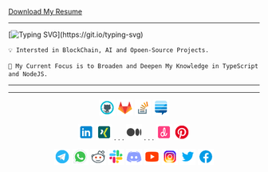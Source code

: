 [Download My Resume](https://github.com/mshamsi502/mshamsi502/blob/main/my-resume/my-resume-20221108.pdf)

---

[![Typing SVG](https://readme-typing-svg.herokuapp.com?font=Fira+Code&pause=400&color=8000FF&vCenter=true&width=435&lines=Hi+There+%F0%9F%91%8B;I'm+Mohammad%2C;A+Web+and+Application+Developer.;Nice+to+Meet+U.;Hi+There+%F0%9F%91%8B;I'm+Mohammad%2C;A+Backend+NodeJS+Developer%2C;Structure+%26+Farmeworks+Person%2C;Nice+to+Meet+U.;Hi+There+%F0%9F%91%8B;I'm+Mohammad%2C;A+Mobile+Application+Developer;A+Joyful+Flutter+Developer;A+Curious+and+Interested+Person+About+Design;Nice+to+Meet+U.;Hi+There+%F0%9F%91%8B;I'm+Mohammad%2C;A+Backend+NodeJS+Developer%2C;Nice+to+Meet+U.;Hi+There+%F0%9F%91%8B;I'm+Mohammad%2C;A+Mobile+Application+Developer;Nice+to+Meet+U.)](https://git.io/typing-svg)


    💡 Intersted in BlockChain, AI and Opoen-Source Projects.

    🔭 My Current Focus is to Broaden and Deepen My Knowledge in TypeScript and NodeJS.
   


---
---

<p align="center">
<a href="https://github.com/mshamsi502" target="blank"><img src="https://github.com/mshamsi502/mshamsi502/blob/main/assets/images/icons/svg/social-media/icon-github.svg" width="32" alt="Github" /></a>
<a href="https://gitlab.com/mshamsi502" target="blank"><img src="https://github.com/mshamsi502/mshamsi502/blob/main/assets/images/icons/svg/social-media/icon-gitlab.svg" width="32" alt="Gitlab" /></a> 
<a href="https://stackoverflow.com/users/3649103/mohammad-shamsi" target="blank"><img src="https://github.com/mshamsi502/mshamsi502/blob/main/assets/images/icons/svg/social-media/icon-stackoverflow.svg" width="32" alt="StackOverflow" /></a>
<a href="https://meta.stackexchange.com/users/831494/mohammad-shamsi" target="blank"><img src="https://github.com/mshamsi502/mshamsi502/blob/main/assets/images/icons/svg/social-media/icon-stackexchange.svg" width="32" alt="StackExchange" /></a>
</p>

<p align="center">
<a href="https://www.linkedin.com/in/mohammadshamsi/" target="blank"><img src="https://github.com/mshamsi502/mshamsi502/blob/main/assets/images/icons/svg/social-media/icon-linkedin.svg" width="32" alt="Linkdin" /></a> 
<a href="https://www.xing.com/profile/Mohammad_Shamsi052221/cv" target="blank"><img src="https://github.com/mshamsi502/mshamsi502/blob/main/assets/images/icons/svg/social-media/icon-xing.svg" width="32" alt="Xing" /></a>
<h>. . .</h>
<a href="https://medium.com/@mshamsi502" target="blank"><img src="https://github.com/mshamsi502/mshamsi502/blob/main/assets/images/icons/svg/social-media/icon-medium.svg" width="32" alt="Medium" /></a>
<h>. . .</h>
<a href="https://dribbble.com/blck_rnb" target="blank"><img src="https://github.com/mshamsi502/mshamsi502/blob/main/assets/images/icons/svg/social-media/icon-dribbble.svg" width="32" alt="Dribbble" /></a>
<a href="https://www.pinterest.com/mshamsi502/" target="blank"><img src="https://github.com/mshamsi502/mshamsi502/blob/main/assets/images/icons/svg/social-media/icon-pinterest.svg" width="32" alt="Pinterest" /></a>


</p>



<p align="center">
<a href="https://t.me/mohammad_shamsiii" target="blank"><img src="https://github.com/mshamsi502/mshamsi502/blob/main/assets/images/icons/svg/social-media/icon-telegram.svg" width="32" alt="Telegram" /></a>
<a href="" target="blank"><img src="https://github.com/mshamsi502/mshamsi502/blob/main/assets/images/icons/svg/social-media/icon-whatsapp.svg" width="32" alt="Whatsapp" /></a>
<a href="https://wa.me/qr/V2U2MFTS75LFB1" target="blank"><img src="https://github.com/mshamsi502/mshamsi502/blob/main/assets/images/icons/svg/social-media/icon-reddit.svg" width="32" alt="Reddit" /></a>
<a href="" target="blank"><img src="https://github.com/mshamsi502/mshamsi502/blob/main/assets/images/icons/svg/social-media/icon-slack.svg" width="32" alt="Slack" /></a> <a width="64" /></a>
<a href="" target="blank"><img src="https://github.com/mshamsi502/mshamsi502/blob/main/assets/images/icons/svg/social-media/icon-discord.svg" width="32" alt="Discord" /></a>
<a href="" target="blank"><img src="https://github.com/mshamsi502/mshamsi502/blob/main/assets/images/icons/svg/social-media/icon-youtube.svg" width="32" alt="Youtube" /></a>
<a href="" target="blank"><img src="https://github.com/mshamsi502/mshamsi502/blob/main/assets/images/icons/svg/social-media/icon-instagram.svg" width="32" alt="Instagram" /></a>
<a href="" target="blank"><img src="https://github.com/mshamsi502/mshamsi502/blob/main/assets/images/icons/svg/social-media/icon-twitter.svg" width="32" alt="Twitter" /></a>
<a href="" target="blank"><img src="https://github.com/mshamsi502/mshamsi502/blob/main/assets/images/icons/svg/social-media/icon-facebook.svg" width="32" alt="Facebook" /></a>
</p>

